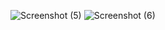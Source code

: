 ![Screenshot (5)](https://github.com/user-attachments/assets/e02a70d8-d2d8-4e82-932f-e872bb748e6e)
![Screenshot (6)](https://github.com/user-attachments/assets/18dba191-2936-4180-ac9b-4aa9e2d770ae)

